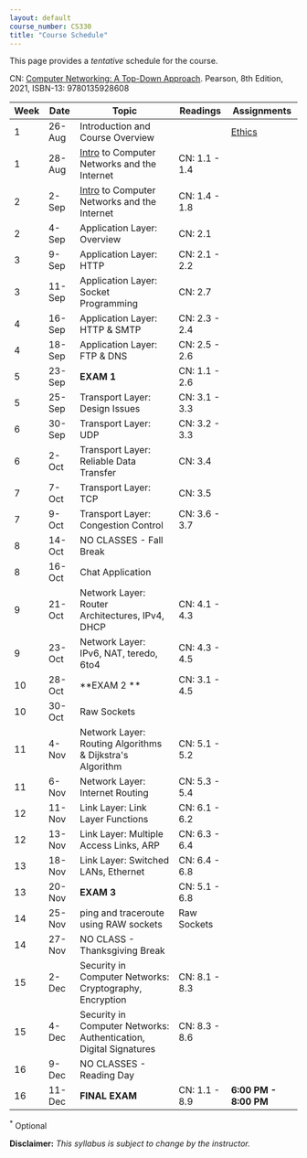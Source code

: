 ```yaml
---
layout: default
course_number: CS330
title: "Course Schedule"
---
```


This page provides a *tentative* schedule for the course.

CN: [Computer Networking: A Top-Down Approach](https://www.pearson.com/us/higher-education/program/Kurose-Pearson-e-Text-Computer-Networking-Access-Card-8th-Edition/PGM2877610.html). Pearson, 8th Edition, 2021, ISBN-13: 9780135928608

| Week | Date   | Topic                                                               | Readings      | Assignments                          |
| ---- | ------ | ------------------------------------------------------------------- | ------------- | ------------------------------------ |
| 1    | 26-Aug | Introduction and Course Overview                                    |               | [Ethics](../assignments/ethics.html) |
| 1    | 28-Aug | [Intro](slides/chapter_1.pdf) to Computer Networks and the Internet | CN: 1.1 - 1.4 |                                      |
| 2    | 2-Sep  | [Intro](slides/chapter_1.pdf) to Computer Networks and the Internet | CN: 1.4 - 1.8 |                                      |
| 2    | 4-Sep  | Application Layer: Overview                                         | CN: 2.1       |                                      |
| 3    | 9-Sep  | Application Layer: HTTP                                             | CN: 2.1 - 2.2 |                                      |
| 3    | 11-Sep | Application Layer: Socket Programming                               | CN: 2.7       |                                      |
| 4    | 16-Sep | Application Layer: HTTP & SMTP                                      | CN: 2.3 - 2.4 |                                      |
| 4    | 18-Sep | Application Layer: FTP & DNS                                        | CN: 2.5 - 2.6 |                                      |
| 5    | 23-Sep | **EXAM 1**                                                          | CN: 1.1 - 2.6 |                                      |
| 5    | 25-Sep | Transport Layer: Design Issues                                      | CN: 3.1 - 3.3 |                                      |
| 6    | 30-Sep | Transport Layer: UDP                                                | CN: 3.2 - 3.3 |                                      |
| 6    | 2-Oct  | Transport Layer: Reliable Data Transfer                             | CN: 3.4       |                                      |
| 7    | 7-Oct  | Transport Layer: TCP                                                | CN: 3.5       |                                      |
| 7    | 9-Oct  | Transport Layer: Congestion Control                                 | CN: 3.6 - 3.7 |                                      |
| 8    | 14-Oct | NO CLASSES - Fall Break                                             |               |                                      |
| 8    | 16-Oct | Chat Application                                                    |               |                                      |
| 9    | 21-Oct | Network Layer: Router Architectures, IPv4, DHCP                     | CN: 4.1 - 4.3 |                                      |
| 9    | 23-Oct | Network Layer: IPv6, NAT, teredo, 6to4                              | CN: 4.3 - 4.5 |                                      |
| 10   | 28-Oct | **EXAM 2 **                                                         | CN: 3.1 - 4.5 |                                      |
| 10   | 30-Oct | Raw Sockets                                                         |               |                                      |
| 11   | 4-Nov  | Network Layer: Routing Algorithms & Dijkstra's Algorithm            | CN: 5.1 - 5.2 |                                      |
| 11   | 6-Nov  | Network Layer: Internet Routing                                     | CN: 5.3 - 5.4 |                                      |
| 12   | 11-Nov | Link Layer: Link Layer Functions                                    | CN: 6.1 - 6.2 |                                      |
| 12   | 13-Nov | Link Layer: Multiple Access Links, ARP                              | CN: 6.3 - 6.4 |                                      |
| 13   | 18-Nov | Link Layer: Switched LANs, Ethernet                                 | CN: 6.4 - 6.8 |                                      |
| 13   | 20-Nov | **EXAM 3**                                                          | CN: 5.1 - 6.8 |                                      |
| 14   | 25-Nov | ping and traceroute using RAW sockets                               | Raw Sockets   |                                      |
| 14   | 27-Nov | NO CLASS - Thanksgiving Break                                       |               |                                      |
| 15   | 2-Dec  | Security in Computer Networks: Cryptography, Encryption             | CN: 8.1 - 8.3 |                                      |
| 15   | 4-Dec  | Security in Computer Networks: Authentication, Digital Signatures   | CN: 8.3 - 8.6 |                                      |
| 16   | 9-Dec  | NO CLASSES - Reading Day                                            |               |                                      |
| 16   | 11-Dec | **FINAL EXAM**                                                      | CN: 1.1 - 8.9 | **6:00 PM - 8:00 PM**                |

<sup>*</sup> Optional

**Disclaimer:** *This syllabus is subject to change by the instructor.*
